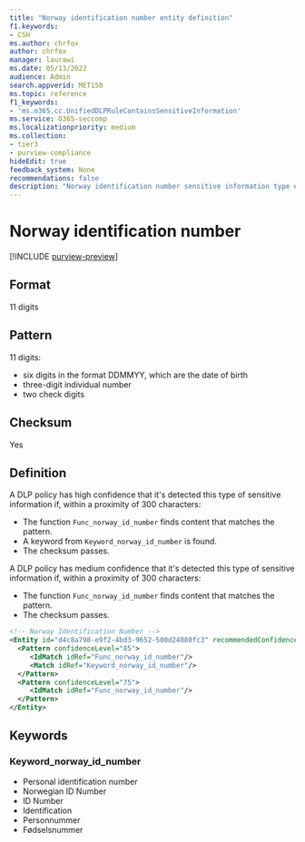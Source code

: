 ```yaml
---
title: "Norway identification number entity definition"
f1.keywords:
- CSH
ms.author: chrfox
author: chrfox
manager: laurawi
ms.date: 05/13/2022
audience: Admin
search.appverid: MET150
ms.topic: reference
f1_keywords:
- 'ms.o365.cc.UnifiedDLPRuleContainsSensitiveInformation'
ms.service: O365-seccomp
ms.localizationpriority: medium
ms.collection:
- tier3
- purview-compliance
hideEdit: true
feedback_system: None
recommendations: false
description: "Norway identification number sensitive information type entity definition."
---
```


# Norway identification number

[!INCLUDE [purview-preview](../includes/purview-preview.md)]

## Format

11 digits

## Pattern

11 digits:

- six digits in the format DDMMYY, which are the date of birth
- three-digit individual number
- two check digits

## Checksum

Yes

## Definition

A DLP policy has high confidence that it's detected this type of sensitive information if, within a proximity of 300 characters:

- The function `Func_norway_id_number` finds content that matches the pattern.
- A keyword from `Keyword_norway_id_number` is found.
- The checksum passes.

A DLP policy has medium confidence that it's detected this type of sensitive information if, within a proximity of 300 characters:

- The function `Func_norway_id_number` finds content that matches the pattern.
- The checksum passes.

```xml
<!-- Norway Identification Number -->
<Entity id="d4c8a798-e9f2-4bd3-9652-500d24080fc3" recommendedConfidence="85" patternsProximity="300">
  <Pattern confidenceLevel="85">
     <IdMatch idRef="Func_norway_id_number"/>
     <Match idRef="Keyword_norway_id_number"/>
  </Pattern>
  <Pattern confidenceLevel="75">
     <IdMatch idRef="Func_norway_id_number"/>
  </Pattern>
</Entity>
```

## Keywords

### Keyword_norway_id_number

- Personal identification number
- Norwegian ID Number
- ID Number
- Identification
- Personnummer
- Fødselsnummer
